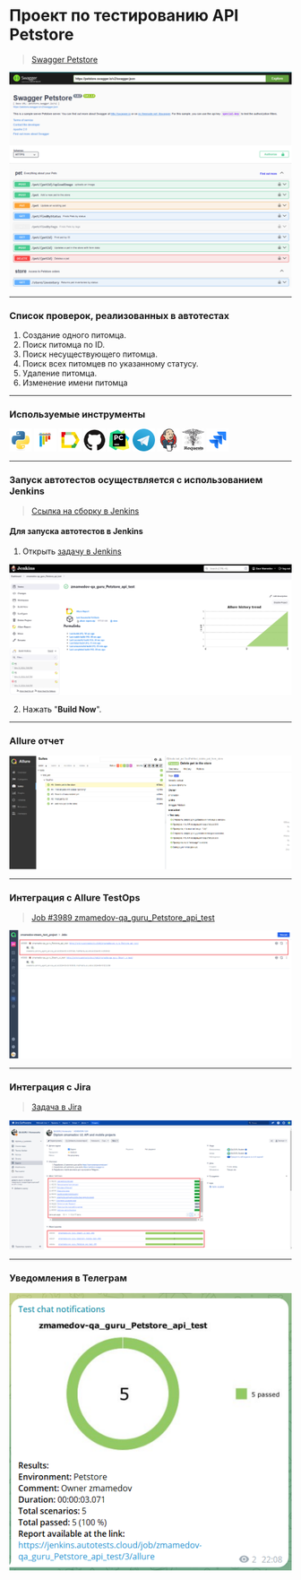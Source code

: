 # Проект по тестированию API Petstore

><a target="_blank" href="https://petstore.swagger.io/">Swagger Petstore</a>
> 
![main page screenshot](pictures/Petstore_API_main_page.png)

---
### Список проверок, реализованных в автотестах
1. Создание одного питомца.
2. Поиск питомца по ID.
3. Поиск несуществующего питомца.
4. Поиск всех питомцев по указанному статусу.
5. Удаление питомца.
6. Изменение имени питомца

---

### Используемые инструменты
<img title="Python" src="pictures/icons/python.svg" height="40" width="40"/> <img title="Pytest" src="pictures/icons/pytest.svg" height="40" width="40"/> <img title="Allure Report" src="pictures/icons/allure_report.png" height="40" width="40"/> <img title="GitHub" src="pictures/icons/github.svg" height="40" width="40"/> <img title="Pycharm" src="pictures/icons/pycharm-original.svg" height="40" width="40"/> <img title="Telegram" src="pictures/icons/telegram.png" height="40" width="40"/> <img title="Jenkins" src="pictures/icons/jenkins-original.svg" height="40" width="40"/> <img title="Requests" src="pictures/icons/requests.png" height="40" width="40"/>  <img title="Jira" src="pictures/icons/jira.svg" height="40" width="40"/>

---

### Запуск автотестов осуществляется с использованием Jenkins
> [Ссылка на сборку в Jenkins](https://jenkins.autotests.cloud/job/zmamedov-qa_guru_Petstore_api_test/)

#### Для запуска автотестов в Jenkins
1. Открыть [задачу в Jenkins](https://jenkins.autotests.cloud/job/zmamedov-qa_guru_Petstore_api_test/)

![jenkins job main page](pictures/Jenkins_job_main_page.png)

2. Нажать "**Build Now**".

---

### Allure отчет

![allure_report page](pictures/allure_report_page.png)

---

### Интеграция с Allure TestOps

> [Job #3989 zmamedov-qa_guru_Petstore_api_test](https://allure.autotests.cloud/project/4223/jobs)

![allure_testops job](pictures/allure_testops_job.png)

---

### Интеграция с Jira
> [Задача в Jira](https://jira.autotests.cloud/browse/HOMEWORK-1234)
 
![jira task](pictures/jira_task.png)

---

### Уведомления в Телеграм

![telegram_notification](pictures/tg_notification.png)
